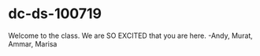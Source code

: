 # dc-ds-100719

Welcome to the class. We are SO EXCITED that you are here. -Andy, Murat, Ammar, Marisa

